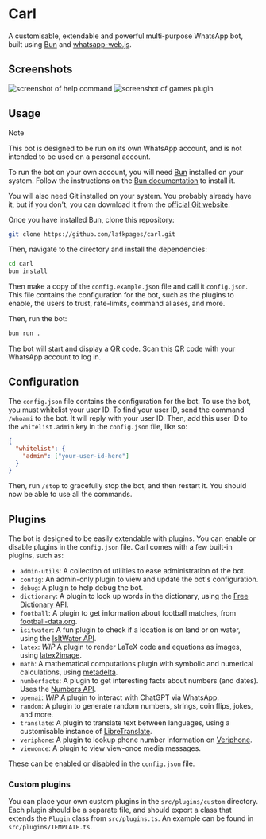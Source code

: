# Carl

A customisable, extendable and powerful multi-purpose WhatsApp bot, built using [Bun][bun] and [whatsapp-web.js](https://wwebjs.dev).

## Screenshots

![screenshot of help command][img-help]
![screenshot of games plugin][img-hangman]

## Usage

> [!NOTE]
> This bot is designed to be run on its own WhatsApp account, and is not intended to be used on a personal account.

To run the bot on your own account, you will need [Bun][bun] installed on your system. Follow the instructions on the [Bun documentation][buni] to install it.

You will also need Git installed on your system. You probably already have it, but if you don't, you can download it from the [official Git website](https://git-scm.com).

Once you have installed Bun, clone this repository:

```sh
git clone https://github.com/lafkpages/carl.git
```

Then, navigate to the directory and install the dependencies:

```sh
cd carl
bun install
```

Then make a copy of the `config.example.json` file and call it `config.json`. This file contains the configuration for the bot, such as the plugins to enable, the users to trust, rate-limits, command aliases, and more.

Then, run the bot:

```sh
bun run .
```

The bot will start and display a QR code. Scan this QR code with your WhatsApp account to log in.

## Configuration

The `config.json` file contains the configuration for the bot. To use the bot, you must whitelist your user ID. To find your user ID, send the command `/whoami` to the bot. It will reply with your user ID. Then, add this user ID to the `whitelist.admin` key in the `config.json` file, like so:

```json
{
  "whitelist": {
    "admin": ["your-user-id-here"]
  }
}
```

Then, run `/stop` to gracefully stop the bot, and then restart it. You should now be able to use all the commands.

## Plugins

The bot is designed to be easily extendable with plugins. You can enable or disable plugins in the `config.json` file. Carl comes with a few built-in plugins, such as:

- `admin-utils`: A collection of utilities to ease administration of the bot.
- `config`: An admin-only plugin to view and update the bot's configuration.
- `debug`: A plugin to help debug the bot.
- `dictionary`: A plugin to look up words in the dictionary, using the [Free Dictionary API][dictapi].
- `football`: A plugin to get information about football matches, from [football-data.org][fbapi].
- `isitwater`: A fun plugin to check if a location is on land or on water, using the [IsItWater API][isitwater].
- `latex`: _WIP_ A plugin to render LaTeX code and equations as images, using [latex2image][latex2i].
- `math`: A mathematical computations plugin with symbolic and numerical calculations, using [metadelta][metadelta].
- `numberfacts`: A plugin to get interesting facts about numbers (and dates). Uses the [Numbers API][numapi].
- `openai`: _WIP_ A plugin to interact with ChatGPT via WhatsApp.
- `random`: A plugin to generate random numbers, strings, coin flips, jokes, and more.
- `translate`: A plugin to translate text between languages, using a customisable instance of [LibreTranslate][lbtr].
- `veriphone`: A plugin to lookup phone number information on [Veriphone][veriphone].
- `viewonce`: A plugin to view view-once media messages.

These can be enabled or disabled in the `config.json` file.

### Custom plugins

You can place your own custom plugins in the `src/plugins/custom` directory. Each plugin should be a separate file, and should export a class that extends the `Plugin` class from `src/plugins.ts`. An example can be found in `src/plugins/TEMPLATE.ts`.

[img-help]: https://cloud-bjfqs2qm5-hack-club-bot.vercel.app/0whatsapp-pa-help.jpg
[img-hangman]: https://scrapbook-into-the-redwoods.s3.amazonaws.com/5a0c323c-ef7c-49ab-93b5-c01408e3ecb1-whatsapp-pa-hangman.jpeg
[bun]: https://bun.sh
[buni]: https://bun.sh/docs/installation
[dictapi]: https://dictionaryapi.dev
[fbapi]: https://www.football-data.org
[isitwater]: https://isitwater.com
[latex2i]: https://latex2image.joeraut.com
[metadelta]: https://github.com/metadelta/metadelta
[numapi]: http://numbersapi.com
[lbtr]: https://libretranslate.com
[veriphone]: https://veriphone.io
